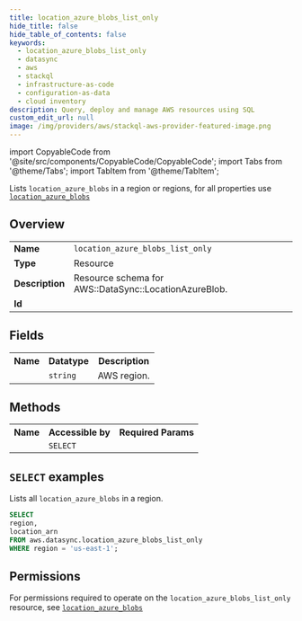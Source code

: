 ```yaml
---
title: location_azure_blobs_list_only
hide_title: false
hide_table_of_contents: false
keywords:
  - location_azure_blobs_list_only
  - datasync
  - aws
  - stackql
  - infrastructure-as-code
  - configuration-as-data
  - cloud inventory
description: Query, deploy and manage AWS resources using SQL
custom_edit_url: null
image: /img/providers/aws/stackql-aws-provider-featured-image.png
---
```


import CopyableCode from '@site/src/components/CopyableCode/CopyableCode';
import Tabs from '@theme/Tabs';
import TabItem from '@theme/TabItem';

Lists <code>location_azure_blobs</code> in a region or regions, for all properties use <a href="/providers/aws/serviceName/location_azure_blobs/"><code>location_azure_blobs</code></a>

## Overview
<table><tbody>
<tr><td><b>Name</b></td><td><code>location_azure_blobs_list_only</code></td></tr>
<tr><td><b>Type</b></td><td>Resource</td></tr>
<tr><td><b>Description</b></td><td>Resource schema for AWS::DataSync::LocationAzureBlob.</td></tr>
<tr><td><b>Id</b></td><td><CopyableCode code="aws.datasync.location_azure_blobs_list_only" /></td></tr>
</tbody></table>

## Fields
<table><tbody><tr><th>Name</th><th>Datatype</th><th>Description</th></tr><tr><td><CopyableCode code="region" /></td><td><code>string</code></td><td>AWS region.</td></tr>
</tbody></table>

## Methods

<table><tbody>
  <tr>
    <th>Name</th>
    <th>Accessible by</th>
    <th>Required Params</th>
  </tr>
  <tr>
    <td><CopyableCode code="list_resources" /></td>
    <td><code>SELECT</code></td>
    <td><CopyableCode code="region" /></td>
  </tr>
</tbody></table>

## `SELECT` examples
Lists all <code>location_azure_blobs</code> in a region.
```sql
SELECT
region,
location_arn
FROM aws.datasync.location_azure_blobs_list_only
WHERE region = 'us-east-1';
```


## Permissions

For permissions required to operate on the <code>location_azure_blobs_list_only</code> resource, see <a href="/providers/aws/datasync/location_azure_blobs/#permissions"><code>location_azure_blobs</code></a>

